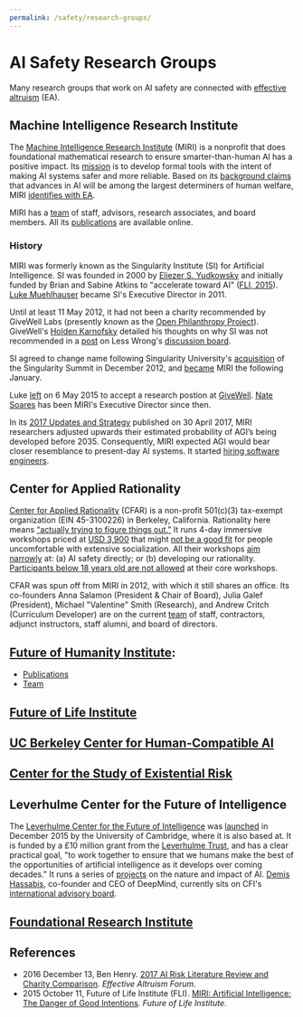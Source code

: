 ```yaml
---
permalink: /safety/research-groups/
---
```

# AI Safety Research Groups

Many research groups that work on AI safety are connected with [effective altruism](http://realai.org/safety/effective-altruism/) (EA).

## Machine Intelligence Research Institute

The [Machine Intelligence Research Institute](https://intelligence.org/) (MIRI) is a nonprofit that does foundational mathematical research to ensure smarter-than-human AI has a positive impact. Its [mission](https://intelligence.org/about/) is to develop formal tools with the intent of making AI systems safer and more reliable. Based on its [background claims](https://intelligence.org/2015/07/24/four-background-claims/) that  advances in AI will be among the largest determiners of human welfare, MIRI [identifies with EA](https://intelligence.org/2015/08/28/ai-and-effective-altruism/).

MIRI has a [team](https://intelligence.org/team/) of staff, advisors, research associates, and board members. All its [publications](https://intelligence.org/all-publications/) are available online. 

### History

MIRI was formerly known as the Singularity Institute (SI) for Artificial Intelligence. SI was founded in 2000 by [Eliezer S. Yudkowsky](http://yudkowsky.net/) and initially funded by Brian and Sabine Atkins to "accelerate toward AI" ([FLI, 2015](https://futureoflife.org/2015/10/11/113/)). [Luke Muehlhauser](http://lukemuehlhauser.com/) became SI's Executive Director in 2011.

Until at least 11 May 2012, it had not been a charity recommended by GiveWell Labs (presently known as the [Open Philanthropy Project](http://www.openphilanthropy.org/)). GiveWell's [Holden Karnofsky](http://www.openphilanthropy.org/about/team/holden-karnofsky) detailed his thoughts on why SI was not recommended in a [post](http://lesswrong.com/lw/cbs/thoughts_on_the_singularity_institute_si/) on Less Wrong's [discussion board](http://lesswrong.com/r/discussion/new/).

SI agreed to change name following Singularity University's [acquisition](http://singularityu.org/2012/12/09/singularity-university-acquires-the-singularity-summit/) of the Singularity Summit in December 2012, and [became](https://intelligence.org/2013/01/30/we-are-now-the-machine-intelligence-research-institute-miri/) MIRI the following January.

Luke [left](https://intelligence.org/2015/05/06/a-fond-farewell-and-a-new-executive-director/) on 6 May 2015 to accept a research postion at [GiveWell](http://realai.org/safety/effective-altruism/#givewell-good-ventures-and-the-open-philanthropy-project). [Nate Soares](http://so8r.es/) has been MIRI's Executive Director since then.

In its [2017 Updates and Strategy](https://intelligence.org/2017/04/30/2017-updates-and-strategy/) published on 30 April 2017, MIRI researchers adjusted upwards their estimated probability of AGI’s being developed before 2035. Consequently, MIRI expected AGI would bear closer resemblance to present-day AI systems. It started [hiring software engineers](https://intelligence.org/2017/04/30/software-engineer-internship-staff-openings/).

## Center for Applied Rationality

[Center for Applied Rationality](http://rationality.org/) (CFAR) is a non-profit 501(c)(3) tax-exempt organization (EIN 45-3100226) in Berkeley, California. Rationality here means [“actually trying to figure things out.”](http://rationality.org/about/mission) It runs 4-day immersive workshops priced at [USD 3,900](http://rationality.org/workshops/faq#what-is-the-price-of-the-workshop) that might [not be a good fit](http://rationality.org/workshops/faq#who-shouldnt-attend-cfar-workshops) for people uncomfortable with extensive socialization. All their workshops [aim narrowly](http://rationality.org/about/mission#third-we-are-focused-specifically-on-existential-win-and-on-the-people-social-fabric-and-thinking-skills-that-might-most-help-with-that--we-see-ai-safety-as-especially-key-here) at: (a) AI safety directly; or (b) developing our rationality. [Participants below 18 years old are not allowed](http://rationality.org/workshops/faq#im-not-18-yet-can-i-still-attend) at their core workshops.

CFAR was spun off from MIRI in 2012, with which it still shares an office. Its co-founders Anna Salamon (President & Chair of Board), Julia Galef (President), Michael "Valentine" Smith (Research), and Andrew Critch (Curriculum Developer) are on the current [team](http://rationality.org/about/team) of staff, contractors, adjunct instructors, staff alumni, and board of directors.

## [Future of Humanity Institute](https://www.fhi.ox.ac.uk/):

* [Publications](http://www.fhi.ox.ac.uk/publications/)
* [Team](https://www.fhi.ox.ac.uk/about/the-team/)

## [Future of Life Institute](https://futureoflife.org/)

## [UC Berkeley Center for Human-Compatible AI](http://humancompatible.ai/)

## [Center for the Study of Existential Risk](http://cser.org/)

## Leverhulme Center for the Future of Intelligence

The [Leverhulme Center for the Future of Intelligence](http://lcfi.ac.uk/) was [launched](http://www.cam.ac.uk/research/news/the-future-of-intelligence-cambridge-university-launches-new-centre-to-study-ai-and-the-future-of) in December 2015 by the University of Cambridge, where it is also based at. It is funded by a £10 million grant from the [Leverhulme Trust](https://www.leverhulme.ac.uk/), and has a clear practical goal, "to work together to ensure that we humans make the best of the opportunities of artificial intelligence as it develops over coming decades." It runs a series of [projects](http://www.lcfi.ac.uk/projects/) on the nature and impact of AI. [Demis Hassabis](http://lcfi.ac.uk/about/people/demis-hassabis/), co-founder and CEO of DeepMind, currently sits on CFI's [international advisory board](http://lcfi.ac.uk/about/people/).

## [Foundational Research Institute](https://foundational-research.org/)

## References

* 2016 December 13, Ben Henry. [2017 AI Risk Literature Review and Charity Comparison](http://effective-altruism.com/ea/14w/2017_ai_risk_literature_review_and_charity/). *Effective Altruism Forum*.
* 2015 October 11, Future of Life Institute (FLI). [MIRI: Artificial Intelligence: The Danger of Good Intentions](https://futureoflife.org/2015/10/11/113/). *Future of Life Institute*.
